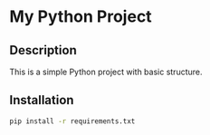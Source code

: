 # My Python Project

## Description

This is a simple Python project with basic structure.

## Installation

```bash
pip install -r requirements.txt
```
